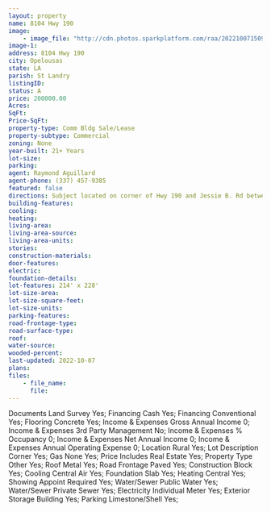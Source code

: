 ```yaml
---
layout: property
name: 8104 Hwy 190 
image:
    - image_file: "http://cdn.photos.sparkplatform.com/raa/20221007150930188906000000.jpg"
image-1:
address: 8104 Hwy 190 
city: Opelousas
state: LA
parish: St Landry
listingID: 
status: A
price: 200000.00
Acres: 
SqFt: 
Price-SqFt: 
property-type: Comm Bldg Sale/Lease
property-subtype: Commercial
zoning: None
year-built: 21+ Years
lot-size: 
parking: 
agent: Raymond Aguillard
agent-phone: (337) 457-9385
featured: false
directions: Subject located on corner of Hwy 190 and Jessie B. Rd between Lawtell and Eunice.
building-features: 
cooling: 
heating: 
living-area: 
living-area-source: 
living-area-units: 
stories: 
construction-materials: 
door-features: 
electric: 
foundation-details: 
lot-features: 214' x 228'
lot-size-area: 
lot-size-square-feet: 
lot-size-units: 
parking-features: 
road-frontage-type: 
road-surface-type: 
roof: 
water-source: 
wooded-percent: 
last-updated: 2022-10-07
plans: 
files:
    - file_name:
      file:
---
```

Documents	Land Survey	Yes;
Financing	Cash	Yes;
Financing	Conventional	Yes;
Flooring	Concrete	Yes;
Income & Expenses	Gross Annual Income	0;
Income & Expenses	3rd Party Management	No;
Income & Expenses	% Occupancy	0;
Income & Expenses	Net Annual Income	0;
Income & Expenses	Annual Operating Expense	0;
Location	Rural	Yes;
Lot Description	Corner	Yes;
Gas	None	Yes;
Price Includes	Real Estate	Yes;
Property Type	Other	Yes;
Roof	Metal	Yes;
Road Frontage	Paved	Yes;
Construction	Block	Yes;
Cooling	Central Air	Yes;
Foundation	Slab	Yes;
Heating	Central	Yes;
Showing	Appoint Required	Yes;
Water/Sewer	Public Water	Yes;
Water/Sewer	Private Sewer	Yes;
Electricity	Individual Meter	Yes;
Exterior	Storage Building	Yes;
Parking	Limestone/Shell	Yes;

